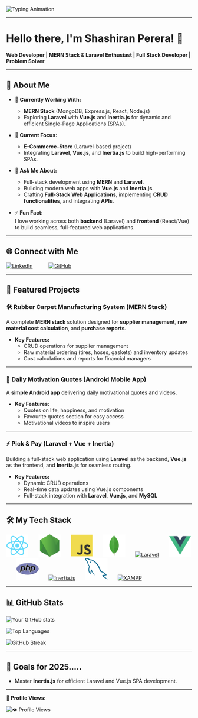 ![Typing Animation](https://readme-typing-svg.herokuapp.com?font=Fira+Code&size=22&pause=1000&color=00F7F7&width=435&lines=Welcome+to+My+Profile!;I+love+coding+and+problem-solving.)

---

# Hello there, I'm Shashiran Perera! 👋  
**Web Developer | MERN Stack & Laravel Enthusiast | Full Stack Developer | Problem Solver** 

---

## 🚀 About Me
- 🌱 **Currently Working With:**
  - **MERN Stack** (MongoDB, Express.js, React, Node.js)
  - Exploring **Laravel** with **Vue.js** and **Inertia.js** for dynamic and efficient Single-Page Applications (SPAs).
  
- 🔭 **Current Focus:**
  - **E-Commerce-Store** (Laravel-based project)
  - Integrating **Laravel**, **Vue.js**, and **Inertia.js** to build high-performing SPAs.

- 💬 **Ask Me About:**
  - Full-stack development using **MERN** and **Laravel**.
  - Building modern web apps with **Vue.js** and **Inertia.js**.
  - Crafting **Full-Stack Web Applications**, implementing **CRUD functionalities**, and integrating **APIs**.

- ⚡ **Fun Fact:**  
  I love working across both **backend** (Laravel) and **frontend** (React/Vue) to build seamless, full-featured web applications.

---

## 🌐 Connect with Me
[<img src="https://img.shields.io/badge/LinkedIn-%230077B5.svg?style=flat&logo=linkedin&logoColor=white" alt="LinkedIn" width="120" height="40"/>](https://www.linkedin.com/in/shashiran-perera-b15513283)&nbsp;&nbsp;&nbsp;&nbsp;&nbsp;&nbsp;&nbsp;&nbsp;&nbsp;&nbsp;
[<img src="https://img.shields.io/badge/GitHub-%23181717.svg?style=flat&logo=github&logoColor=white" alt="GitHub" width="120" height="40"/>](https://github.com/Shashiran1124)&nbsp;&nbsp;&nbsp;&nbsp;&nbsp;&nbsp;&nbsp;&nbsp;&nbsp;&nbsp;

---

## 📂 Featured Projects

### 🛠 **Rubber Carpet Manufacturing System** (MERN Stack)  
A complete **MERN stack** solution designed for **supplier management**, **raw material cost calculation**, and **purchase reports**.
- **Key Features:**
  - CRUD operations for supplier management
  - Raw material ordering (tires, hoses, gaskets) and inventory updates
  - Cost calculations and reports for financial managers
  
---

### 🌟 **Daily Motivation Quotes** (Android Mobile App)  
A **simple Android app** delivering daily motivational quotes and videos.
- **Key Features:**
  - Quotes on life, happiness, and motivation
  - Favourite quotes section for easy access
  - Motivational videos to inspire users

---

### ⚡ **Pick & Pay** (Laravel + Vue + Inertia)  
Building a full-stack web application using **Laravel** as the backend, **Vue.js** as the frontend, and **Inertia.js** for seamless routing.  
- **Key Features:**
  - Dynamic CRUD operations
  - Real-time data updates using Vue.js components
  - Full-stack integration with **Laravel**, **Vue.js**, and **MySQL**

---

## 🛠 My Tech Stack
[<img src="https://raw.githubusercontent.com/devicons/devicon/master/icons/react/react-original.svg" alt="react" width="60" height="60"/>](https://reactjs.org)&nbsp;&nbsp;&nbsp;&nbsp;&nbsp;&nbsp;
[<img src="https://raw.githubusercontent.com/devicons/devicon/master/icons/nodejs/nodejs-original.svg" alt="nodejs" width="60" height="60"/>](https://nodejs.org)&nbsp;&nbsp;&nbsp;&nbsp;&nbsp;&nbsp;
[<img src="https://raw.githubusercontent.com/devicons/devicon/master/icons/javascript/javascript-original.svg" alt="javascript" width="60" height="60"/>](https://www.javascript.com)&nbsp;&nbsp;&nbsp;&nbsp;&nbsp;&nbsp;
[<img src="https://raw.githubusercontent.com/devicons/devicon/master/icons/mongodb/mongodb-original.svg" alt="mongodb" width="60" height="60"/>](https://www.mongodb.com)&nbsp;&nbsp;&nbsp;&nbsp;&nbsp;&nbsp;
[<img src="https://img.shields.io/badge/Laravel-%23FF2D20.svg?style=flat&logo=laravel&logoColor=white" alt="Laravel" width="55" height="55"/>](https://laravel.com)&nbsp;&nbsp;&nbsp;&nbsp;&nbsp;&nbsp;
[<img src="https://raw.githubusercontent.com/devicons/devicon/master/icons/vuejs/vuejs-original.svg" alt="vuejs" width="60" height="60"/>](https://vuejs.org)&nbsp;&nbsp;&nbsp;&nbsp;&nbsp;&nbsp;
[<img src="https://raw.githubusercontent.com/devicons/devicon/master/icons/php/php-original.svg" alt="php" width="60" height="60"/>](https://www.php.net)&nbsp;&nbsp;&nbsp;&nbsp;&nbsp;&nbsp;
[<img src="https://img.shields.io/badge/Inertia.js-%234E8C4F.svg?style=flat&logo=inertia.js&logoColor=white" alt="Inertia.js" width="55" height="55"/>](https://inertiajs.com)&nbsp;&nbsp;&nbsp;&nbsp;&nbsp;&nbsp;
[<img src="https://raw.githubusercontent.com/devicons/devicon/master/icons/mysql/mysql-original.svg" alt="mysql" width="60" height="60"/>](https://www.mysql.com)&nbsp;&nbsp;&nbsp;&nbsp;&nbsp;&nbsp;
[<img src="https://img.shields.io/badge/XAMPP-%23FB7A24.svg?style=flat&logo=xampp&logoColor=white" alt="XAMPP" width="55" height="55"/>](https://www.apachefriends.org/index.html)

---

## 📊 GitHub Stats

![Your GitHub stats](https://github-readme-stats.vercel.app/api?username=Shashiran1124&show_icons=true&theme=radical) 

![Top Languages](https://github-readme-stats.vercel.app/api/top-langs/?username=Shashiran1124&layout=compact)

![GitHub Streak](https://github-readme-streak-stats.vercel.app/?user=Shashiran1124&theme=dark&hide_border=true)




---

## 🎯 Goals for 2025.....
- Master **Inertia.js** for efficient Laravel and Vue.js SPA development.

---

**👀 Profile Views:** 

![👁️ Profile Views](https://komarev.com/ghpvc/?username=Shashiran1124&color=blue)

